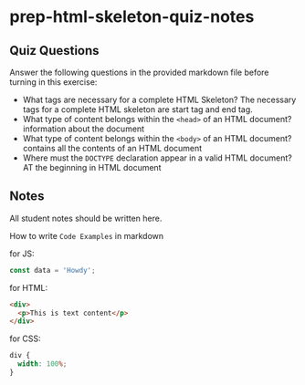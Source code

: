 # prep-html-skeleton-quiz-notes

## Quiz Questions

Answer the following questions in the provided markdown file before turning in this exercise:

- What tags are necessary for a complete HTML Skeleton?
  The necessary tags for a complete HTML skeleton are start tag and end tag.
- What type of content belongs within the `<head>` of an HTML document?
  information about the document
- What type of content belongs within the `<body>` of an HTML document?
  contains all the contents of an HTML document
- Where must the `DOCTYPE` declaration appear in a valid HTML document?
  AT the beginning in HTML document

## Notes

All student notes should be written here.

How to write `Code Examples` in markdown

for JS:

```javascript
const data = 'Howdy';
```

for HTML:

```html
<div>
  <p>This is text content</p>
</div>
```

for CSS:

```css
div {
  width: 100%;
}
```

